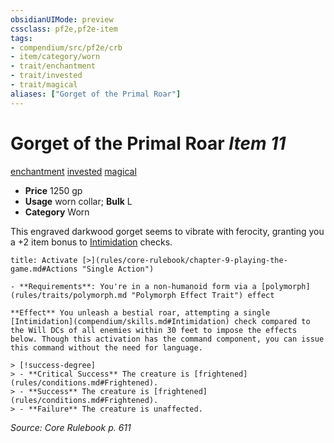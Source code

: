 ```yaml
---
obsidianUIMode: preview
cssclass: pf2e,pf2e-item
tags:
- compendium/src/pf2e/crb
- item/category/worn
- trait/enchantment
- trait/invested
- trait/magical
aliases: ["Gorget of the Primal Roar"]
---
```

# Gorget of the Primal Roar *Item 11*  
[enchantment](rules/traits/enchantment.md "Enchantment School Trait")  [invested](rules/traits/invested.md "Invested Item Trait")  [magical](rules/traits/magical.md "Magical Item Trait")  

- **Price** 1250 gp
- **Usage** worn collar; **Bulk** L
- **Category** Worn

This engraved darkwood gorget seems to vibrate with ferocity, granting you a +2 item bonus to [Intimidation](compendium/skills.md#Intimidation) checks.

```ad-embed-ability
title: Activate [>](rules/core-rulebook/chapter-9-playing-the-game.md#Actions "Single Action")

- **Requirements**: You're in a non-humanoid form via a [polymorph](rules/traits/polymorph.md "Polymorph Effect Trait") effect

**Effect** You unleash a bestial roar, attempting a single [Intimidation](compendium/skills.md#Intimidation) check compared to the Will DCs of all enemies within 30 feet to impose the effects below. Though this activation has the command component, you can issue this command without the need for language.

> [!success-degree] 
> - **Critical Success** The creature is [frightened](rules/conditions.md#Frightened).
> - **Success** The creature is [frightened](rules/conditions.md#Frightened).
> - **Failure** The creature is unaffected.
```

*Source: Core Rulebook p. 611*